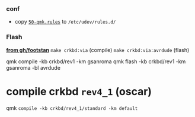 ### conf
- copy [`50-qmk.rules`](https://github.com/qmk/qmk_firmware/blob/master/util/udev/50-qmk.rules) to `/etc/udev/rules.d/`

### Flash

**[from gh/footstan](https://github.com/foostan/crkbd/blob/v3-final/doc/firmware_en.md)**
`make crkbd:via` (compile)
`make crkbd:via:avrdude` (flash)

qmk compile -kb crkbd/rev1 -km gsanroma
qmk flash -kb crkbd/rev1 -km gsanroma -bl avrdude

# compile crkbd `rev4_1` (oscar)

qmk `compile -kb crkbd/rev4_1/standard -km default`
